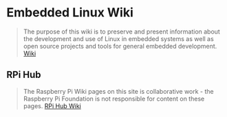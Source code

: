 # Embedded Linux Wiki

> The purpose of this wiki is to preserve and present information about the development and use of Linux in embedded systems as well as open source projects and tools for general embedded development. [Wiki](https://elinux.org/Main_Page)

## RPi Hub

> The Raspberry Pi Wiki pages on this site is collaborative work - the Raspberry Pi Foundation is not responsible for content on these pages. [RPi Hub Wiki](https://elinux.org/RPi_Hub)